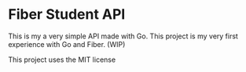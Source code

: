 # Fiber Student API

This is my a very simple API made with Go. This project is my very first experience with Go and Fiber. (WIP)

This project uses the MIT license
